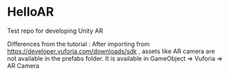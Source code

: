 # HelloAR
Test repo for developing Unity AR 


Differences from the tutorial :
After importing from https://developer.vuforia.com/downloads/sdk , assets like AR camera are not available in the prefabs folder.
It is available in GameObject => Vuforia => AR Camera